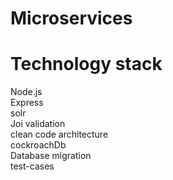 # Microservices 
# Technology stack
 Node.js <br>
 Express <br>
 solr <br>
 Joi validation <br> 
 clean code architecture <br>
 cockroachDb <br>
 Database migration <br>
 test-cases <br>
